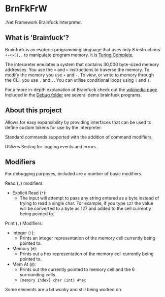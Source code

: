 # BrnFkFrW
.Net Framework Brainfuck Interpreter.

## What is 'Brainfuck'?
Brainfuck is an esoteric programming language that uses only 8 instructions `+-<>[],.` to manipulate program memory. It is [Turing Complete](https://en.wikipedia.org/wiki/Turing_completeness).

The interpreter emulates a system that contains 30,000 byte-sized memory addresses. You use the `<` and `>` instructions to traverse the memory. To modify the memory you use `+` and `-`. To view, or write to memory through the CLI, you use `,` and `.`. You can utilise conditional loops using `[` and `]`.

For a more in-depth explanation of Brainfuck check out the [wikipedia page](https://en.wikipedia.org/wiki/Brainfuck). Included in the [Debug folder](../../tree/master/BrnFkFramework/bin/Debug) are several demo brainfuck programs.

## About this project

Allows for easy expansibility by providing interfaces that can be used to define custom tokens for use by the interpreter.

Standard commands supported with the addition of command modifiers.

Utilizes Serilog for logging events and errors.

## Modifiers
For debugging purposes, included are a number of basic modifiers.

Read (`,`) modifiers:
- Explicit Read (`*`):
    - The input will attempt to pass any string entered as a byte instead of trying to read a single char. For example, if you type `127` the value will be converted to a byte as 127 and added to the cell currently being pointed to.

Print (`.`) Modifiers:
- Integer (`!`):
    - Prints an integer representation of the memory cell currently being pointed to.
- Memory (`#`):
    - Prints out a hex representation of the memory cell currently being pointed to.
- Mem At (`@`):
    - Prints out the currently pointed to memory cell and the 6 surrounding cells.
    - `[memory index] char (int) #hex`

Some elements are a bit wonky and still being worked on.
